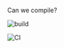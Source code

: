 Can we compile?

![build](https://github.com/NCAR/workflow-test/workflows/build/badge.svg)

![CI](https://github.com/NCAR/workflow-test/workflows/CI/badge.svg)
